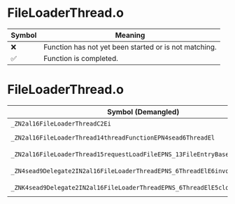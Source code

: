 # FileLoaderThread.o
| Symbol | Meaning 
| ------------- | ------------- 
| :x: | Function has not yet been started or is not matching. 
| :white_check_mark: | Function is completed. 


# FileLoaderThread.o
| Symbol (Demangled) | Symbol (Mangled) | Decompiled? |
| ------------- |  ------------- | ------------- |
| `_ZN2al16FileLoaderThreadC2Ei` | `al::FileLoaderThread::FileLoaderThread(int)` | :white_check_mark: |
| `_ZN2al16FileLoaderThread14threadFunctionEPN4sead6ThreadEl` | `al::FileLoaderThread::threadFunction(sead::Thread *,long)` | :white_check_mark: |
| `_ZN2al16FileLoaderThread15requestLoadFileEPNS_13FileEntryBaseE` | `al::FileLoaderThread::requestLoadFile(al::FileEntryBase *)` | :white_check_mark: |
| `_ZN4sead9Delegate2IN2al16FileLoaderThreadEPNS_6ThreadElE6invokeES4_l` | `sead::Delegate2<al::FileLoaderThread,sead::Thread *,long>::invoke(sead::Thread *,long)` | :white_check_mark: |
| `_ZNK4sead9Delegate2IN2al16FileLoaderThreadEPNS_6ThreadElE5cloneEPNS_4HeapE` | `sead::Delegate2<al::FileLoaderThread,sead::Thread *,long>::clone(sead::Heap *)const` | :white_check_mark: |
